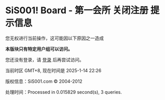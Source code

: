 # SiS001! Board - 第一会所 关闭注册 提示信息

您无权进行当前操作，这可能因以下原因之一造成

**本版块只有特定用户组可以访问。**

您还没有登录，请 [登录](logging.php?action=login) 后再尝试访问。

当前时区 GMT+8, 现在时间是 2025-1-14 22:26

版权信息：SiS001.com © 2004-2012

处理时间：Processed in 0.015829 second(s), 3 queries.